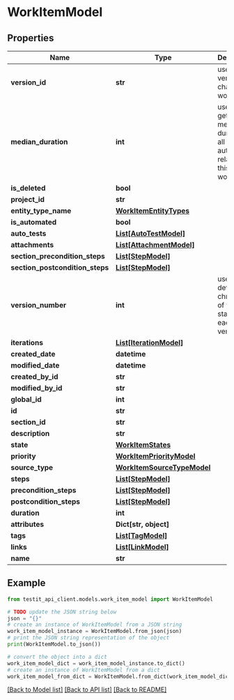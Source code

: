 # WorkItemModel


## Properties

Name | Type | Description | Notes
------------ | ------------- | ------------- | -------------
**version_id** | **str** | used for versioning changes in workitem | 
**median_duration** | **int** | used for getting a median duration of all autotests related to this workitem | 
**is_deleted** | **bool** |  | 
**project_id** | **str** |  | 
**entity_type_name** | [**WorkItemEntityTypes**](WorkItemEntityTypes.md) |  | 
**is_automated** | **bool** |  | 
**auto_tests** | [**List[AutoTestModel]**](AutoTestModel.md) |  | [optional] 
**attachments** | [**List[AttachmentModel]**](AttachmentModel.md) |  | [optional] 
**section_precondition_steps** | [**List[StepModel]**](StepModel.md) |  | [optional] 
**section_postcondition_steps** | [**List[StepModel]**](StepModel.md) |  | [optional] 
**version_number** | **int** | used for define chronology of workitem state in each version | 
**iterations** | [**List[IterationModel]**](IterationModel.md) |  | [optional] 
**created_date** | **datetime** |  | 
**modified_date** | **datetime** |  | [optional] 
**created_by_id** | **str** |  | 
**modified_by_id** | **str** |  | [optional] 
**global_id** | **int** |  | 
**id** | **str** |  | 
**section_id** | **str** |  | 
**description** | **str** |  | [optional] 
**state** | [**WorkItemStates**](WorkItemStates.md) |  | 
**priority** | [**WorkItemPriorityModel**](WorkItemPriorityModel.md) |  | 
**source_type** | [**WorkItemSourceTypeModel**](WorkItemSourceTypeModel.md) |  | 
**steps** | [**List[StepModel]**](StepModel.md) |  | 
**precondition_steps** | [**List[StepModel]**](StepModel.md) |  | 
**postcondition_steps** | [**List[StepModel]**](StepModel.md) |  | 
**duration** | **int** |  | 
**attributes** | **Dict[str, object]** |  | 
**tags** | [**List[TagModel]**](TagModel.md) |  | 
**links** | [**List[LinkModel]**](LinkModel.md) |  | 
**name** | **str** |  | 

## Example

```python
from testit_api_client.models.work_item_model import WorkItemModel

# TODO update the JSON string below
json = "{}"
# create an instance of WorkItemModel from a JSON string
work_item_model_instance = WorkItemModel.from_json(json)
# print the JSON string representation of the object
print(WorkItemModel.to_json())

# convert the object into a dict
work_item_model_dict = work_item_model_instance.to_dict()
# create an instance of WorkItemModel from a dict
work_item_model_from_dict = WorkItemModel.from_dict(work_item_model_dict)
```
[[Back to Model list]](../README.md#documentation-for-models) [[Back to API list]](../README.md#documentation-for-api-endpoints) [[Back to README]](../README.md)


